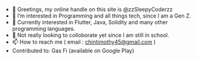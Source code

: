 - 👋 Greetings, my online handle on this site is @zzSleepyCoderzz
- 👀 I’m interested in Programming and all things tech, since I am a Gen Z.
- 🌱 Currently interested in Flutter, Java, Solidity and many other programming languages.
- 💞️ Not really looking to colloborate yet since I am still in school.
- 📫 How to reach me ( email : chintimothy45@gmail.com )
- Contributed to:
  Gas Fi (available on Google Play)
  

<!---
zzSleepyCoderzz/zzSleepyCoderzz is a ✨ special ✨ repository because its `README.md` (this file) appears on your GitHub profile.
You can click the Preview link to take a look at your changes.
--->

